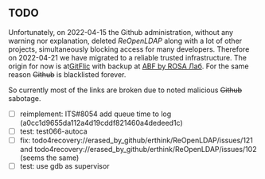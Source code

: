 TODO
----

Unfortunately, on 2022-04-15 the Github administration, without any
warning nor explanation, deleted _ReOpenLDAP_ along with a lot of other
projects, simultaneously blocking access for many developers. Therefore
on 2022-04-21 we have migrated to a reliable trusted infrastructure.
The origin for now is at[GitFlic](https://gitflic.ru/project/erthink/reopenldap)
with backup at [ABF by ROSA Лаб](https://abf.rosalinux.ru/erthink/ReOpenLDAP).
For the same reason ~~Github~~ is blacklisted forever.

So currently most of the links are broken due to noted malicious ~~Github~~ sabotage.

- [ ] reimplement: ITS#8054 add queue time to log (a0cc1d9655da112a4d19cddf821460a4dedeed1c)
- [ ] test: test066-autoca
- [ ] fix: todo4recovery://erased_by_github/erthink/ReOpenLDAP/issues/121 and todo4recovery://erased_by_github/erthink/ReOpenLDAP/issues/102 (seems the same)
- [ ] test: use gdb as supervisor
